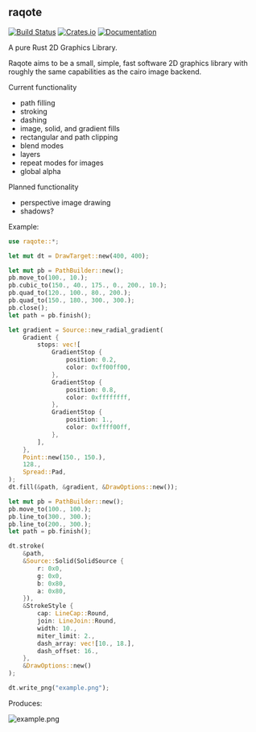 ## raqote
[![Build Status](https://travis-ci.org/jrmuizel/raqote.svg?branch=master)](https://travis-ci.org/jrmuizel/raqote)
[![Crates.io](https://img.shields.io/crates/v/raqote.svg)](https://crates.io/crates/raqote)
[![Documentation](https://docs.rs/raqote/badge.svg)](https://docs.rs/raqote)


A pure Rust 2D Graphics Library.

Raqote aims to be a small, simple, fast software 2D graphics library with roughly
the same capabilities as the cairo image backend.

Current functionality
 - path filling
 - stroking
 - dashing
 - image, solid, and gradient fills
 - rectangular and path clipping
 - blend modes
 - layers
 - repeat modes for images
 - global alpha

Planned functionality
 - perspective image drawing
 - shadows?

Example:

```rust
use raqote::*;

let mut dt = DrawTarget::new(400, 400);

let mut pb = PathBuilder::new();
pb.move_to(100., 10.);
pb.cubic_to(150., 40., 175., 0., 200., 10.);
pb.quad_to(120., 100., 80., 200.);
pb.quad_to(150., 180., 300., 300.);
pb.close();
let path = pb.finish();

let gradient = Source::new_radial_gradient(
    Gradient {
        stops: vec![
            GradientStop {
                position: 0.2,
                color: 0xff00ff00,
            },
            GradientStop {
                position: 0.8,
                color: 0xffffffff,
            },
            GradientStop {
                position: 1.,
                color: 0xffff00ff,
            },
        ],
    },
    Point::new(150., 150.),
    128.,
    Spread::Pad,
);
dt.fill(&path, &gradient, &DrawOptions::new());

let mut pb = PathBuilder::new();
pb.move_to(100., 100.);
pb.line_to(300., 300.);
pb.line_to(200., 300.);
let path = pb.finish();

dt.stroke(
    &path,
    &Source::Solid(SolidSource {
        r: 0x0,
        g: 0x0,
        b: 0x80,
        a: 0x80,
    }),
    &StrokeStyle {
        cap: LineCap::Round,
        join: LineJoin::Round,
        width: 10.,
        miter_limit: 2.,
        dash_array: vec![10., 18.],
        dash_offset: 16.,
    },
    &DrawOptions::new()
);

dt.write_png("example.png");
```

Produces:

![example.png](https://github.com/jrmuizel/raqote/raw/master/example.png)


